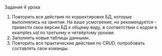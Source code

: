 ﻿Задания 4 урока
1. Повторить все действия по корректировке БД, которые выполнялись на занятии.
На ваше усмотрение, но рекомендуется - привести свои версии БД к общему виду, в соответствии с кодом в examples.sql по третьему и четвёртому урокам.
2. Заполнить новые таблицы данными.
3. Повторить все практические действия по CRUD, попробовать составлять свои команды.